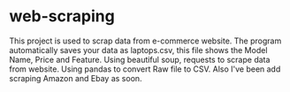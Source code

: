 # web-scraping

This project is used to scrap data from e-commerce website.
The program automatically saves your data as laptops.csv, this file shows the Model Name, Price and Feature.
Using beautiful soup, requests to scrape data from website.
Using pandas to convert Raw file to CSV.
Also I've been add scraping Amazon and Ebay as soon.
